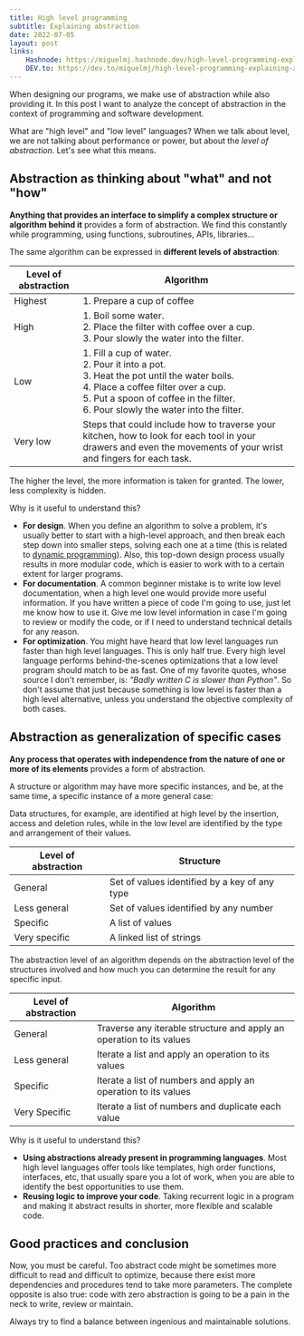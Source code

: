 ```yaml
---
title: High level programming
subtitle: Explaining abstraction
date: 2022-07-05
layout: post
links:
    Hashnode: https://miguelmj.hashnode.dev/high-level-programming-explaining-abstraction
    DEV.to: https://dev.to/miguelmj/high-level-programming-explaining-abstraction-4ko
---
```

When designing our programs, we make use of abstraction while also providing it. In this post I want to analyze the concept of abstraction in the context of programming and software development.

What are "high level" and "low level" languages? When we talk about level, we are not talking about performance or power, but about the _level of abstraction_. Let's see what this means.

## Abstraction as thinking about "what" and not "how"

**Anything that provides an interface to simplify a complex structure or algorithm behind it** provides a form of abstraction. We find this constantly while programming, using functions, subroutines, APIs, libraries...

The same algorithm can be expressed in **different levels of abstraction**:

| Level of abstraction | Algorithm |
|----------------------|-----------|
| Highest | 1. Prepare a cup of coffee |
| High | 1. Boil some water.<br>2. Place the filter with coffee over a cup.<br>3. Pour slowly the water into the filter. |
| Low | 1. Fill a cup of water.<br>2. Pour it into a pot.<br>3. Heat the pot until the water boils.<br>4. Place a coffee filter over a cup.<br>5. Put a spoon of coffee in the filter.<br>6. Pour slowly the water into the filter. |
| Very low | Steps that could include how to traverse your kitchen, how to look for each tool in your drawers and even the movements of your wrist and fingers for each task. |

The higher the level, the more information is taken for granted. The lower, less complexity is hidden.

Why is it useful to understand this?

- **For design**. When you define an algorithm to solve a problem, it's usually better to start with a high-level approach, and then break each step down into smaller steps, solving each one at a time (this is related to [dynamic programming](https://stackoverflow.blog/2022/01/31/the-complete-beginners-guide-to-dynamic-programming/)). Also, this top-down design process usually results in more modular code, which is easier to work with to a certain extent for larger programs.
- **For documentation**. A common beginner mistake is to write low level documentation, when a high level one would provide more useful information. If you have written a piece of code I'm going to use, just let me know how to use it. Give me low level information in case I'm going to review or modify the code, or if I need to understand technical details for any reason.
- **For optimization**. You might have heard that low level languages run faster than high level languages. This is only half true. Every high level language performs behind-the-scenes optimizations that a low level program should match to be as fast. One of my favorite quotes, whose source I don't remember, is: _"Badly written C is slower than Python"_. So don't assume that just because something is low level is faster than a high level alternative, unless you understand the objective complexity of both cases.

## Abstraction as generalization of specific cases

**Any process that operates with independence from the nature of one or more of its elements** provides a form of abstraction.

A structure or algorithm may have more specific instances, and be, at the same time, a specific instance of a more general case:

Data structures, for example, are identified at high level by the insertion, access and deletion rules, while in the low level are identified by the type and arrangement of their values.

| Level of abstraction | Structure |
|---|---|
| General | Set of values identified by a key of any type |
| Less general | Set of values identified by any number|
| Specific | A list of values |
| Very specific | A linked list of strings | 

The abstraction level of an algorithm depends on the abstraction level of the structures involved and how much you can determine the result for any specific input.

| Level of abstraction | Algorithm |
|---|---|
| General | Traverse any iterable structure and apply an operation to its values |
| Less general | Iterate a list and apply an operation to its values |
| Specific | Iterate a list of numbers and apply an operation to its values |
| Very Specific | Iterate a list of numbers and duplicate each value |

Why is it useful to understand this?

- **Using abstractions already present in programming languages**. Most high level languages offer tools like templates, high order functions, interfaces, etc, that usually spare you a lot of work, when you are able to identify the best opportunities to use them.
- **Reusing logic to improve your code**. Taking recurrent logic in a program and making it abstract results in shorter, more flexible and scalable code.

## Good practices and conclusion

Now, you must be careful. Too abstract code might be sometimes more difficult to read and difficult to optimize, because there exist more dependencies and procedures tend to take more parameters. The complete opposite is also true: code with zero abstraction is going to be a pain in the neck to write, review or maintain. 

Always try to find a balance between ingenious and maintainable solutions.
